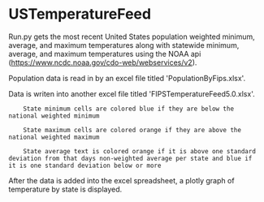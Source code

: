 # USTemperatureFeed

Run.py gets the most recent United States population weighted minimum, average, and maximum temperatures along with statewide minimum, average, and maximum temperatures using the NOAA api (https://www.ncdc.noaa.gov/cdo-web/webservices/v2).

Population data is read in by an excel file titled 'PopulationByFips.xlsx'.

Data is writen into another excel file titled 'FIPSTemperatureFeed5.0.xlsx'.

		State minimum cells are colored blue if they are below the national weighted minimum
		
		State maximum cells are colored orange if they are above the national weighted maximum
		
		State average text is colored orange if it is above one standard deviation from that days non-weighted average per state and blue if 			it is one standard deviation below or more
		
After the data is added into the excel spreadsheet, a plotly graph of temperature by state is displayed.
